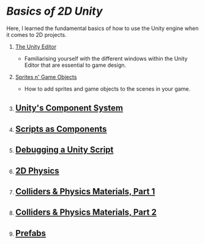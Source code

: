 # ***Basics of 2D Unity***
Here, I learned the fundamental basics of how to use the Unity engine when it comes to 2D projects.

1. [The Unity Editor](UnityEditor/notes.md)
    - Familiarising yourself with the different windows within the Unity Editor that are essential to game design.

2. [Sprites n' Game Objects](SpritesGameObj/notes.md)
    - How to add sprites and game objects to the scenes in your game.

3. [Unity's Component System](ComponSys/notes.md)
    - 

4. [Scripts as Components](ScriptsCompon/notes.md)
    - 

5. [Debugging a Unity Script](DebugScript/notes.md)
    - 

6. [2D Physics](PhysicsOf2D/notes.md)
    - 

7. [Colliders & Physics Materials, Part 1](ColidePhys-1/notes.md)
    - 

8. [Colliders & Physics Materials, Part 2](CollidePhys-2/notes.md)
    - 

9. [Prefabs](Prefabs/notes.md)
    - 
